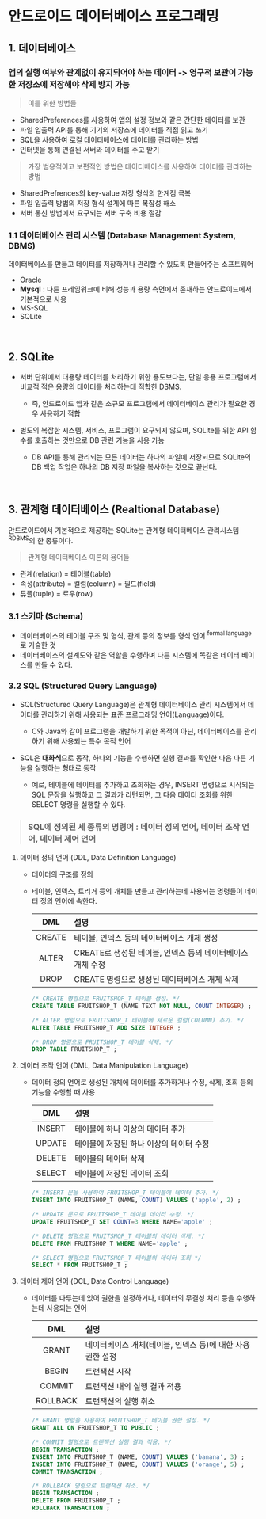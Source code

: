# 안드로이드 데이터베이스 프로그래밍

## 1. 데이터베이스

### 앱의 실행 여부와 관계없이 유지되어야 하는 데이터 -> 영구적 보관이 가능한 저장소에 저장해야 삭제 방지 가능

> 이를 위한 방법들

- SharedPreferences를 사용하여 앱의 설정 정보와 같은 간단한 데이터를 보관
- 파일 입출력 API를 통해 기기의 저장소에 데이터를 직접 읽고 쓰기
- SQL을 사용하여 로컬 데이터베이스에 데이터를 관리하는 방법
- 인터넷을 통해 연결된 서버와 데이터를 주고 받기

> 가장 범용적이고 보편적인 방법은 데이터베이스를 사용하여 데이터를 관리하는 방법

- SharedPrefrences의 key-value 저장 형식의 한계점 극복
- 파일 입출력 방법의 저장 형식 설계에 따른 복잡성 해소
- 서버 통신 방법에서 요구되는 서버 구축 비용 절감

### 1.1 데이터베이스 관리 시스템 (Database Management System, DBMS)

데이터베이스를 만들고 데이터를 저장하거나 관리할 수 있도록 만들어주는 소프트웨어

- Oracle
- **Mysql** : 다른 프레임워크에 비해 성능과 용량 측면에서 존재하는 안드로이드에서 기본적으로 사용
- MS-SQL
- SQLite

<br>

## 2. SQLite

- 서버 단위에서 대용량 데이터를 처리하기 위한 용도보다는, 단일 응용 프로그램에서 비교적 적은 용량의 데이터를 처리하는데 적합한 DSMS.
  - 즉, 안드로이드 앱과 같은 소규모 프로그램에서 데이터베이스 관리가 필요한 경우 사용하기 적합
  
- 별도의 복잡한 시스템, 서비스, 프로그램이 요구되지 않으며, SQLite를 위한 API 함수를 호출하는 것만으로 DB 관련 기능을 사용 가능
  - DB API를 통해 관리되는 모든 데이터는 하나의 파일에 저장되므로 SQLite의 DB 백업 작업은 하나의 DB 저장 파일을 복사하는 것으로 끝난다.

<br>

## 3. 관계형 데이터베이스 (Realtional Database)

안드로이드에서 기본적으로 제공하는 SQLite는 관계형 데이터베이스 관리시스템 <sup>RDBMS</sup>의 한 종류이다.

> 관계형 데이터베이스 이론의 용어들

- 관계(relation) = 테이블(table)
- 속성(attribute) = 컬럼(column) = 필드(field)
- 튜플(tuple) = 로우(row)

### 3.1 스키마 (Schema)

- 데이터베이스의 테이블 구조 및 형식, 관계 등의 정보를 형식 언어 <sup>formal language</sup>로 기술한 것
- 데이터베이스의 설계도와 같은 역할을 수행하며 다른 시스템에 똑같은 데이터 베이스를 만들 수 있다.

### 3.2 SQL (Structured Query Language)

- SQL(Structured Query Language)은 관계형 데이터베이스 관리 시스템에서 데이터를 관리하기 위해 사용되는 표준 프로그래밍 언어(Language)이다.
  - C와 Java와 같이 프로그램을 개발하기 위한 목적이 아닌, 데이터베이스를 관리하기 위해 사용되는 특수 목적 언어

- SQL은 **대화식**으로 동작, 하나의 기능을 수행하면 실행 결과를 확인한 다음 다른 기능을 실행하는 형태로 동작
  - 예로, 테이블에 데이터를 추가하고 조회하는 경우, INSERT 명령으로 시작되는 SQL 문장을 실행하고 그 결과가 리턴되면, 그 다음 데이터 조회를 위한 SELECT 명령을 실행할 수 있다.

> ### SQL에 정의된 세 종류의 명령어 : 데이터 정의 언어, 데이터 조작 언어, 데이터 제어 언어

1. 데이터 정의 언어 (DDL, Data Definition Language)
   - 데이터의 구조를 정의
   - 테이블, 인덱스, 트리거 등의 개체를 만들고 관리하는데 사용되는 명령들이 데이터 정의 언어에 속한다.

        |  DML   | 설명                                   |
        |:------:|:-------------------------------------|
        | CREATE | 테이블, 인덱스 등의 데이터베이스 개체 생성             |
        | ALTER  | CREATE로 생성된 테이블, 인덱스 등의 데이터베이스 개체 수정 |
        |  DROP  | CREATE 명령으로 생성된 데이터베이스 개체 삭제         |

        ```sql
        /* CREATE 명령으로 FRUITSHOP_T 테이블 생성. */
        CREATE TABLE FRUITSHOP_T (NAME TEXT NOT NULL, COUNT INTEGER) ;

        /* ALTER 명령으로 FRUITSHOP_T 테이블에 새로운 컬럼(COLUMN) 추가. */
        ALTER TABLE FRUITSHOP_T ADD SIZE INTEGER ;

        /* DROP 명령으로 FRUITSHOP_T 테이블 삭제. */
        DROP TABLE FRUITSHOP_T ;
        ```

2. 데이터 조작 언어 (DML, Data Manipulation Language)

    - 데이터 정의 언어로 생성된 개체에 데이터를 추가하거나 수정, 삭제, 조회 등의 기능을 수행할 때 사용

        |  DML   | 설명                     |
        |:------:|:-----------------------|
        | INSERT | 테이블에 하나 이상의 데이터 추가     |
        | UPDATE | 테이블에 저장된 하나 이상의 데이터 수정 |
        | DELETE | 테이블의 데이터 삭제            |
        | SELECT | 테이블에 저장된 데이터 조회        |

        ```sql
        /* INSERT 문을 사용하여 FRUITSHOP_T 테이블에 데이터 추가. */
        INSERT INTO FRUITSHOP_T (NAME, COUNT) VALUES ('apple', 2) ;

        /* UPDATE 문으로 FRUITSHOP_T 테이블 데이터 수정. */
        UPDATE FRUITSHOP_T SET COUNT=3 WHERE NAME='apple' ;

        /* DELETE 명령으로 FRUITSHOP_T 테이블의 데이터 삭제. */
        DELETE FROM FRUITSHOP_T WHERE NAME='apple' ;

        /* SELECT 명령으로 FRUITSHOP_T 테이블의 데이터 조회 */
        SELECT * FROM FRUITSHOP_T ;
        ```

3. 데이터 제어 언어 (DCL, Data Control Language)

    - 데이터를 다루는데 있어 권한을 설정하거나, 데이터의 무결성 처리 등을 수행하는데 사용되는 언어

        |   DML    | 설명                                 |
        |:--------:|:-----------------------------------|
        |  GRANT   | 데이터베이스 개체(테이블, 인덱스 등)에 대한 사용 권한 설정 |
        |  BEGIN   | 트랜잭션 시작                            |
        |  COMMIT  | 트랜잭션 내의 실행 결과 적용                   |
        | ROLLBACK | 트랜잭션의 실행 취소                        |

        ```sql
        /* GRANT 명령을 사용하여 FRUITSHOP_T 테이블 권한 설정. */
        GRANT ALL ON FRUITSHOP_T TO PUBLIC ;

        /* COMMIT 멸영으로 트랜잭션 실행 결과 적용. */
        BEGIN TRANSACTION ;
        INSERT INTO FRUITSHOP_T (NAME, COUNT) VALUES ('banana', 3) ;
        INSERT INTO FRUITSHOP_T (NAME, COUNT) VALUES ('orange', 5) ;
        COMMIT TRANSACTION ;

        /* ROLLBACK 명령으로 트랜잭션 취소. */
        BEGIN TRANSACTION ;
        DELETE FROM FRUITSHOP_T ;
        ROLLBACK TRANSACTION ;
        ```
